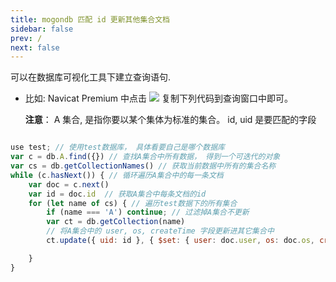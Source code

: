 ```yaml
---
title: mogondb 匹配 id 更新其他集合文档
sidebar: false
prev: /
next: false
---
```


可以在数据库可视化工具下建立查询语句.

- 比如: Navicat Premium 中点击 ![](/images/navicat_tool_query.png)
  复制下列代码到查询窗口中即可。

  **注意**： A 集合, 是指你要以某个集体为标准的集合。 id, uid 是要匹配的字段

```javascript

use test; // 使用test数据库， 具体看要自己是哪个数据库
var c = db.A.find({}) // 查找A集合中所有数据， 得到一个可迭代的对象
var cs = db.getCollectionNames() // 获取当前数据中所有的集合名称
while (c.hasNext()) { // 循环遍历A集合中的每一条文档
    var doc = c.next()
    var id = doc.id  // 获取A集合中每条文档的id
    for (let name of cs) { // 遍历test数据下的所有集合
        if (name === 'A') continue; // 过滤掉A集合不更新
        var ct = db.getCollection(name)
        // 将A集合中的 user, os, createTime 字段更新进其它集合中
        ct.update({ uid: id }, { $set: { user: doc.user, os: doc.os, createTime: doc.createTime } }, { multi: true })

    }
}

```
